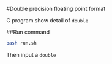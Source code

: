 #Double precision floating point format

C program show detail of `double`

##Run command

```bash
bash run.sh
```

Then input a `double`
